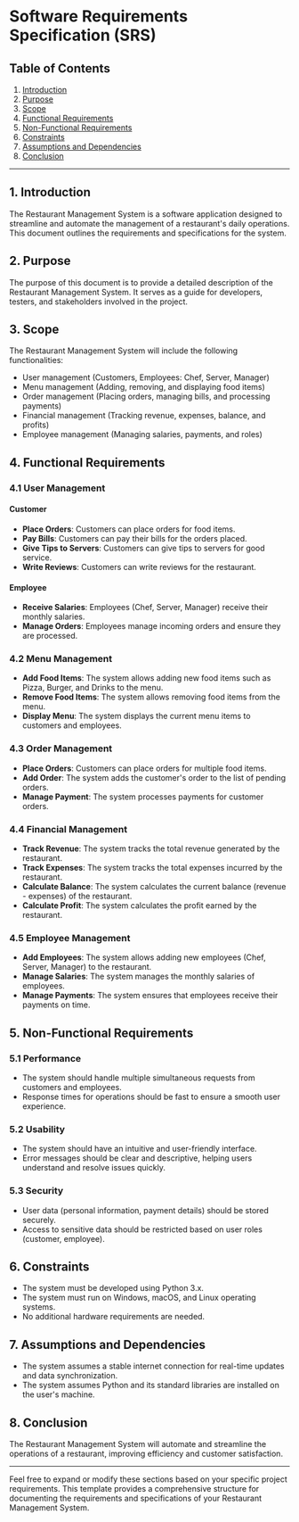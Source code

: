 # Software Requirements Specification (SRS)

## Table of Contents

1. [Introduction](#introduction)
2. [Purpose](#purpose)
3. [Scope](#scope)
4. [Functional Requirements](#functional-requirements)
5. [Non-Functional Requirements](#non-functional-requirements)
6. [Constraints](#constraints)
7. [Assumptions and Dependencies](#assumptions-and-dependencies)
8. [Conclusion](#conclusion)

---

## 1. Introduction

The Restaurant Management System is a software application designed to streamline and automate the management of a restaurant's daily operations. This document outlines the requirements and specifications for the system.

## 2. Purpose

The purpose of this document is to provide a detailed description of the Restaurant Management System. It serves as a guide for developers, testers, and stakeholders involved in the project.

## 3. Scope

The Restaurant Management System will include the following functionalities:

- User management (Customers, Employees: Chef, Server, Manager)
- Menu management (Adding, removing, and displaying food items)
- Order management (Placing orders, managing bills, and processing payments)
- Financial management (Tracking revenue, expenses, balance, and profits)
- Employee management (Managing salaries, payments, and roles)

## 4. Functional Requirements

### 4.1 User Management

#### Customer

- **Place Orders**: Customers can place orders for food items.
- **Pay Bills**: Customers can pay their bills for the orders placed.
- **Give Tips to Servers**: Customers can give tips to servers for good service.
- **Write Reviews**: Customers can write reviews for the restaurant.

#### Employee

- **Receive Salaries**: Employees (Chef, Server, Manager) receive their monthly salaries.
- **Manage Orders**: Employees manage incoming orders and ensure they are processed.

### 4.2 Menu Management

- **Add Food Items**: The system allows adding new food items such as Pizza, Burger, and Drinks to the menu.
- **Remove Food Items**: The system allows removing food items from the menu.
- **Display Menu**: The system displays the current menu items to customers and employees.

### 4.3 Order Management

- **Place Orders**: Customers can place orders for multiple food items.
- **Add Order**: The system adds the customer's order to the list of pending orders.
- **Manage Payment**: The system processes payments for customer orders.

### 4.4 Financial Management

- **Track Revenue**: The system tracks the total revenue generated by the restaurant.
- **Track Expenses**: The system tracks the total expenses incurred by the restaurant.
- **Calculate Balance**: The system calculates the current balance (revenue - expenses) of the restaurant.
- **Calculate Profit**: The system calculates the profit earned by the restaurant.

### 4.5 Employee Management

- **Add Employees**: The system allows adding new employees (Chef, Server, Manager) to the restaurant.
- **Manage Salaries**: The system manages the monthly salaries of employees.
- **Manage Payments**: The system ensures that employees receive their payments on time.

## 5. Non-Functional Requirements

### 5.1 Performance

- The system should handle multiple simultaneous requests from customers and employees.
- Response times for operations should be fast to ensure a smooth user experience.

### 5.2 Usability

- The system should have an intuitive and user-friendly interface.
- Error messages should be clear and descriptive, helping users understand and resolve issues quickly.

### 5.3 Security

- User data (personal information, payment details) should be stored securely.
- Access to sensitive data should be restricted based on user roles (customer, employee).

## 6. Constraints

- The system must be developed using Python 3.x.
- The system must run on Windows, macOS, and Linux operating systems.
- No additional hardware requirements are needed.

## 7. Assumptions and Dependencies

- The system assumes a stable internet connection for real-time updates and data synchronization.
- The system assumes Python and its standard libraries are installed on the user's machine.

## 8. Conclusion

The Restaurant Management System will automate and streamline the operations of a restaurant, improving efficiency and customer satisfaction.

---

Feel free to expand or modify these sections based on your specific project requirements. This template provides a comprehensive structure for documenting the requirements and specifications of your Restaurant Management System.
